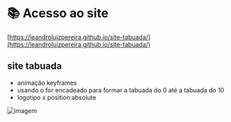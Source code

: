 
 # 📚 Acesso ao site 
 [https://leandroluizpereira.github.io/site-tabuada/](https://leandroluizpereira.github.io/site-tabuada/)
 
 ## site tabuada

 * animaçâo keyframes
 * usando o for encadeado para formar a tabuada do 0 até a tabuada do 10
 * logotipo x  position:absolute

![imagem]()
